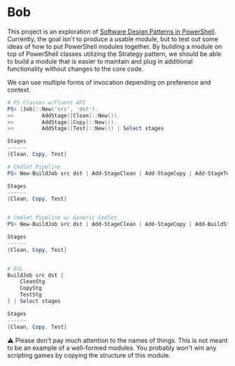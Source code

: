 # Bob

This project is an exploration of [Software Design Patterns in PowerShell](https://www.automatedops.com/blog/2018/04/11/software-design-patterns-in-powershell-strategy-pattern/).
Currently, the goal isn't to produce a usable module, but to test out some ideas of how to put PowerShell modules together.
By building a module on top of PowerShell classes utilizing the Strategy pattern, we should be able to build a module that is easier to maintain and plug in additional functionality without changes to the core code.

We can use multiple forms of invocation depending on preference and context.

```powershell
# PS Classes w/Fluent API
PS> [Job]::New('src', 'dst').
>>         AddStage([Clean]::New()).
>>         AddStage([Copy]::New()).
>>         AddStage([Test]::New()) | Select stages

Stages
------
{Clean, Copy, Test}

# Cmdlet Pipeline
PS> New-BuildJob src dst | Add-StageClean | Add-StageCopy | Add-StageTest | Select stages

Stages
------
{Clean, Copy, Test}


# Cmdlet Pipeline w/ Generic Cmdlet
PS> New-BuildJob src dst | Add-StageClean | Add-StageCopy | Add-BuildStage -Stage ([Test]::New()) | Select stages

Stages
------
{Clean, Copy, Test}


# DSL
BuildJob src dst {
    CleanStg
    CopyStg
    TestStg
} | Select stages

Stages
------
{Clean, Copy, Test}
```

:warning: Please don't pay much attention to the names of things.
This is not meant to be an example of a well-formed modules.
You probably won't win any scripting games by copying the structure of this module.